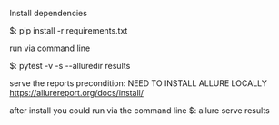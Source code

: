 Install dependencies

$: pip install -r requirements.txt

run via command line 

$: pytest -v -s --alluredir results

serve the reports
precondition: NEED TO INSTALL ALLURE LOCALLY https://allurereport.org/docs/install/

after install you could run via the command line 
$: allure serve results
